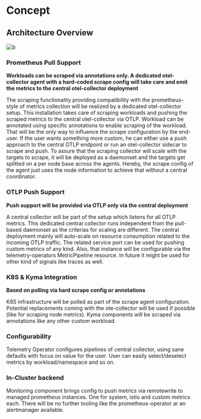 # Concept

## Architecture Overview

![b](./assets/arch.drawio.svg)

### Prometheus Pull Support

**Workloads can be scraped via annotations only. A dedicated otel-collector agent with a hard-coded scrape config will take care and emit the metrics to the central otel-collector deployment**

The scraping functionality providing compatibility with the prometheus-style of metrics collection will be realized by a dedicated otel-collector setup. This installation takes care of scraping workloads and pushing the scraped metrics to the central otel-collector via OTLP. Workload can be annotated using specific annotations to enable scraping of the workload. That will be the only way to influence the scrape configuration by the end-user. If the user wants something more custom, he can either use a push approach to the central OTLP endpoint or run an otel-collector sidecar to scrape and push.
To assure that the scraping collector will scale with the targets to scrape, it will be deployed as a daemonset and the targets get splitted on a per node base across the agents. Hereby, the scrape config of the agent just uses the node information to achieve that without a central coordinator.

### OTLP Push Support

**Push support will be provided via OTLP only via the central deployment**

A central collector will be part of the setup which listens for all OTLP metrics. This dedicated central collector runs independent from the pull-based daemonset as the criterias for scaling are different. The central deployment mainly will auto-scale on resource consumption related to the incoming OTLP traffic. The related service port can be used for pushing custom metrics of any kind. Also, that instance will be configurable via the telemetry-operators MetricPipeline resource. In future it might be used for other kind of signals like traces as well.

### K8S & Kyma Integration

**Based on polling via hard scrape config or annotations**

K8S infrastructure will be polled as part of the scrape agent configuration. Potential replacements coming with the ote-collector will be used if possible (like for scraping node metrics). Kyma components will be scraped via annotations like any other custom workload.

### Configurability

Telemetry Operator configures pipelines of central collector, using sane defaults with focus on value for the user. User can easily select/deselect metrics by workload/namespace and so on.

### In-Cluster backend

Monitoring component brings config to push metrics via remotewrite to managed prometheus instances. One for system, istio and custom metrics each. There will be no further tooling like the prometheus-operator ar an alertmanager available.
